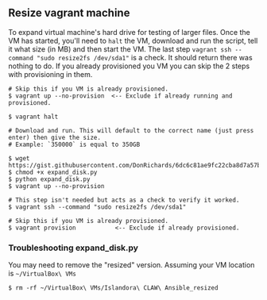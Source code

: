 ## Resize vagrant machine
To expand virtual machine's hard drive for testing of larger files. Once the VM has started, you'll need to `halt` the VM, download and run the script, tell it what size (in MB) and then start the VM.
The last step `vagrant ssh --command "sudo resize2fs /dev/sda1"` is a check. It should return there was nothing to do. If you already provisioned you VM you can skip the 2 steps with provisioning in them.

```shell
# Skip this if you VM is already provisioned.
$ vagrant up --no-provision  <-- Exclude if already running and provisioned.

$ vagrant halt

# Download and run. This will default to the correct name (just press enter) then give the size.
# Example: `350000` is equal to 350GB

$ wget https://gist.githubusercontent.com/DonRichards/6dc6c81ae9fc22cba8d7a57b90ab1509/raw/45017e07a3b93657f8822dfbbe4fc690169cdabc/expand_disk.py
$ chmod +x expand_disk.py
$ python expand_disk.py
$ vagrant up --no-provision

# This step isn't needed but acts as a check to verify it worked.
$ vagrant ssh --command "sudo resize2fs /dev/sda1"

# Skip this if you VM is already provisioned.
$ vagrant provision           <-- Exclude if already provisioned.
```

### Troubleshooting expand_disk.py
You may need to remove the "resized" version. Assuming your VM location is `~/VirtualBox\ VMs`
```shell
$ rm -rf ~/VirtualBox\ VMs/Islandora\ CLAW\ Ansible_resized
```
